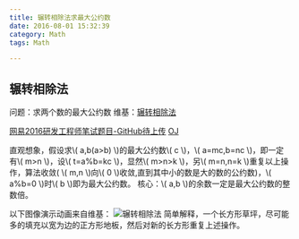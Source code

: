 ```yaml
---
title: 辗转相除法求最大公约数
date: 2016-08-01 15:32:39
category: Math
tags: Math

---
```


## 辗转相除法
问题：求两个数的最大公约数
维基：[辗转相除法](https://zh.wikipedia.org/wiki/%E8%BC%BE%E8%BD%89%E7%9B%B8%E9%99%A4%E6%B3%95)

[网易2016研发工程师笔试题目-GitHub待上传]()
[OJ](http://www.nowcoder.com/questionTerminal/fe6c73cb899c4fe1bdd773f8d3b42c3d)

直观想象，假设求\\( a,b(a>b) \\)的最大公约数\\( c \\)，\\( a=mc,b=nc \\)，即一定有\\( m>n \\)，设\\( t=a%b=kc \\)，显然\\( m>n>k \\)，另\\( m=n,n=k \\)重复以上操作，算法收敛( \\( m,n \\)向\\( 0 \\)收敛,直到其中小的数是大的数的公约数)，\\( a\%b=0 \\)时\\( b \\)即为最大公约数。
核心：\\( a,b \\)的余数一定是最大公约数的整数倍。

以下图像演示动画来自维基：
![辗转相除法](http://i.imgur.com/Yoxwyvi.gif)
简单解释，一个长方形草坪，尽可能多的填充以宽为边的正方形地板，然后对新的长方形重复上述操作。
$$$$